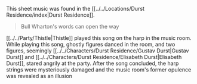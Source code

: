 This sheet music was found in the [[../../Locations/Durst Residence/index|Durst Residence]].

> Bull Wharton's words can open the way

[[../../Party/Thistle|Thistle]] played this song on the harp in the music room. While playing this song, ghostly figures danced in the room, and two figures, seemingly [[../../Characters/Durst Residence/Gustav Durst|Gustav Durst]] and [[../../Characters/Durst Residence/Elisabeth Durst|Elisabeth Durst]], stared angrily at the party. After the song concluded, the harp strings were mysteriously damaged and the music room's former opulence was revealed as an illusion